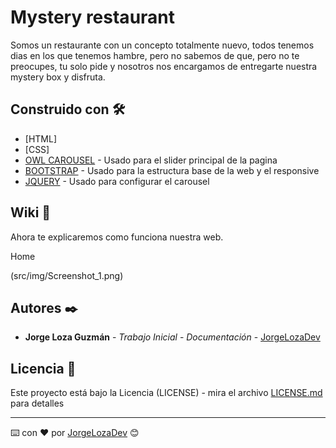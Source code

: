 # Mystery restaurant

Somos un restaurante con un concepto totalmente nuevo, todos tenemos dias en los que tenemos hambre, pero no sabemos de que, pero no te preocupes, tu solo pide y nosotros nos encargamos de entregarte nuestra mystery box y disfruta.

## Construido con 🛠️

* [HTML]
* [CSS]
* [OWL CAROUSEL](https://owlcarousel2.github.io/OwlCarousel2/) - Usado para el slider principal de la pagina
* [BOOTSTRAP](https://getbootstrap.com/) - Usado para la estructura base de la web y el responsive
* [JQUERY](https://jquery.com/) - Usado para configurar el carousel

## Wiki 📖

Ahora te explicaremos como funciona nuestra web.

Home

(src/img/Screenshot_1.png)


## Autores ✒️


* **Jorge Loza Guzmán** - *Trabajo Inicial* -  *Documentación* - [JorgeLozaDev](https://github.com/JorgeLozaDev)


## Licencia 📄

Este proyecto está bajo la Licencia (LICENSE) - mira el archivo [LICENSE.md](LICENSE.md) para detalles

---
⌨️ con ❤️ por [JorgeLozaDev](https://github.com/JorgeLozaDev) 😊